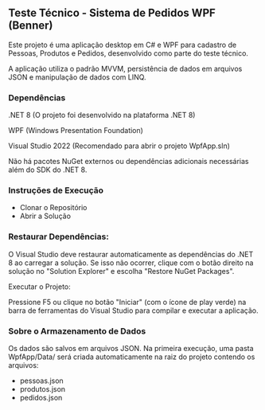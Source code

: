 ## Teste Técnico - Sistema de Pedidos WPF (Benner)
Este projeto é uma aplicação desktop em C# e WPF para cadastro de Pessoas, Produtos e Pedidos, desenvolvido como parte do teste técnico.

A aplicação utiliza o padrão MVVM, persistência de dados em arquivos JSON e manipulação de dados com LINQ.

### Dependências
.NET 8 (O projeto foi desenvolvido na plataforma .NET 8)

WPF (Windows Presentation Foundation)

Visual Studio 2022 (Recomendado para abrir o projeto WpfApp.sln)

Não há pacotes NuGet externos ou dependências adicionais necessárias além do SDK do .NET 8.

### Instruções de Execução
- Clonar o Repositório
- Abrir a Solução

### Restaurar Dependências:

O Visual Studio deve restaurar automaticamente as dependências do .NET 8 ao carregar a solução. Se isso não ocorrer, clique com o botão direito na solução no "Solution Explorer" e escolha "Restore NuGet Packages".

Executar o Projeto:

Pressione F5 ou clique no botão "Iniciar" (com o ícone de play verde) na barra de ferramentas do Visual Studio para compilar e executar a aplicação.

### Sobre o Armazenamento de Dados
Os dados são salvos em arquivos JSON. Na primeira execução, uma pasta WpfApp/Data/ será criada automaticamente na raiz do projeto contendo os arquivos:
- pessoas.json
- produtos.json
- pedidos.json
